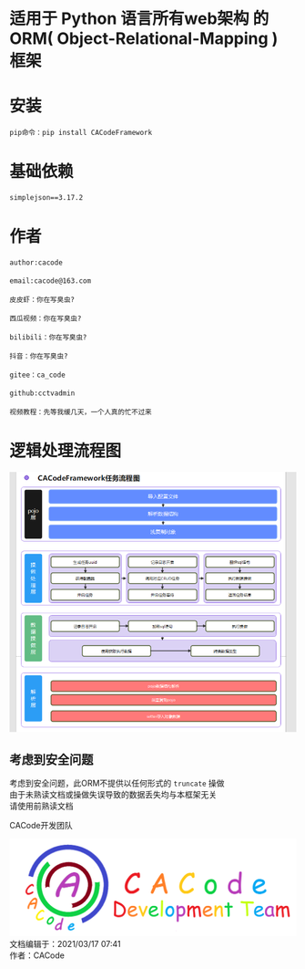 # 适用于 Python 语言所有web架构 的 ORM( Object-Relational-Mapping ) 框架

# 安装

    pip命令：pip install CACodeFramework

# 基础依赖

    simplejson==3.17.2

# 作者

    author:cacode  
    
    email:cacode@163.com
    
    皮皮虾：你在写臭虫?
    
    西瓜视频：你在写臭虫?
    
    bilibili：你在写臭虫?
    
    抖音：你在写臭虫?
    
    gitee：ca_code
    
    github:cctvadmin
    
    视频教程：先等我缓几天，一个人真的忙不过来

# 逻辑处理流程图

![流程图](./imgs/lct.png "流程图")










## 考虑到安全问题

考虑到安全问题，此ORM不提供以任何形式的 `truncate` 操做  
由于未熟读文档或操做失误导致的数据丢失均与本框架无关  
请使用前熟读文档

CACode开发团队

!['CACode Development Team'](./imgs/icon_dev.png)
文档编辑于：2021/03/17 07:41  
作者：CACode
